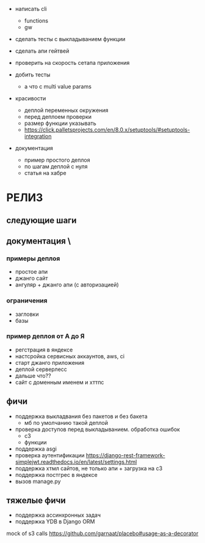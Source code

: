 - написать cli
  - functions
  - gw
- сделать тесты с выкладыванием функции
- сделать апи гейтвей
- проверить на скорость сетапа приложения

- добить тесты
    - а что с multi value params

- красивости
    - деплой переменных окружения
    - перед деплоем проверки
    - размер функции указывать
    - https://click.palletsprojects.com/en/8.0.x/setuptools/#setuptools-integration
  
- документация
  - пример простого деплоя
  - по шагам деплой с нуля
  - статья на хабре

# РЕЛИЗ


## следующие шаги
## документация \

### примеры деплоя
- простое апи
- джанго сайт
- ангуляр + джанго апи (с авторизацией)
### ограничения 
- загловки
- базы
### пример деплоя от А до Я
- регстрация в яндексе
- настсройка сервисных аккаунтов, aws, ci
- старт джанго приложения
- деплой серверлесс
- дальше что??
- сайт с доменным именем и хттпс
## фичи
- поддержка выкладвания без пакетов и без бакета
  - мб по умолчанию такой деплой
- проверка доступов перед выкладыванием. обработка ошибок
  - с3
  - функции
- поддержка asgi
- проверка аутентификации https://django-rest-framework-simplejwt.readthedocs.io/en/latest/settings.html
- поддержка хтмл сайтов, не только апи + загрузка на с3
- поддержка постгрес в яндексе
- вызов manage.py
## тяжелые фичи
- поддержка ассинхронных задач
- поддержка YDB в Django ORM
  


mock of s3 calls https://github.com/garnaat/placebo#usage-as-a-decorator



